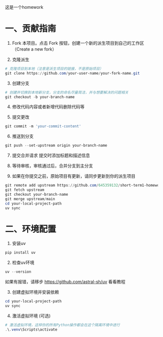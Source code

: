 这是一个homework

# 一、贡献指南
1.	Fork 本项目。点击 Fork 按钮，创建一个新的派生项目到自己的工作区（Create a new fork）

2.	克隆派生
```powershell
# 克隆项目到本地（注意是派生项目的链接，不是原始项目）
git clone https://github.com/your-user-name/your-fork-name.git
```

3.	创建分支
```powershell
# 创建并切换到本地新分支，分支的命名尽量简洁，并与想要解决的问题相关
git checkout -b your-branch-name
```

4.	修改代码内容或者新增代码删除代码等

5.	提交更改 
```powershell
git commit -m 'your-commit-content'
```

6.	推送到分支
```powershell
git push --set-upstream origin your-branch-name
```
7.	提交合并请求
提交时添加标题和描述信息
8. 等待审核，审核通过后，合并分支到主分支

9. 如果在你提交之前，原始项目有更新，请同步更新到你的派生项目
``` powershell
git remote add upstream https://github.com/645359132/short-term1-homework.git
git fetch upstream
git checkout your-branch-name
git merge upstream/main
cd your-local-project-path
uv sync
```
# 二、环境配置
1. 安装uv
```powershell
pip install uv
```

2. 检查uv环境
```powershell
uv --version
```
如果有报错，请移步 https://github.com/astral-sh/uv 看看教程

3. 创建虚拟环境并安装依赖
```powershell
cd your-local-project-path
uv sync
```
4. 激活虚拟环境 (可选)
```powershell
# 激活虚拟环境，这样你的所有Python操作都会在这个隔离环境中进行
.\.venv\Scripts\activate
```